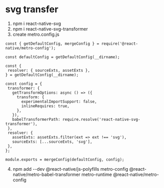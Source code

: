 
 # svg transfer 
 1. npm i react-native-svg
 2. npm i react-native-svg-transformer
 3. create metro.config.js
```
const { getDefaultConfig, mergeConfig } = require('@react-native/metro-config');

const defaultConfig = getDefaultConfig(__dirname);

const {
 resolver: { sourceExts, assetExts },
} = getDefaultConfig(__dirname);

const config = {
 transformer: {
   getTransformOptions: async () => ({
     transform: {
       experimentalImportSupport: false,
       inlineRequires: true,
     },
   }),
   babelTransformerPath: require.resolve('react-native-svg-transformer'),
 },
 resolver: {
   assetExts: assetExts.filter(ext => ext !== 'svg'),
   sourceExts: [...sourceExts, 'svg'],
 },
};

module.exports = mergeConfig(defaultConfig, config);   
```

4.  npm add --dev @react-native/js-polyfills metro-config @react-native/metro-babel-transformer metro-runtime @react-native/metro-config
